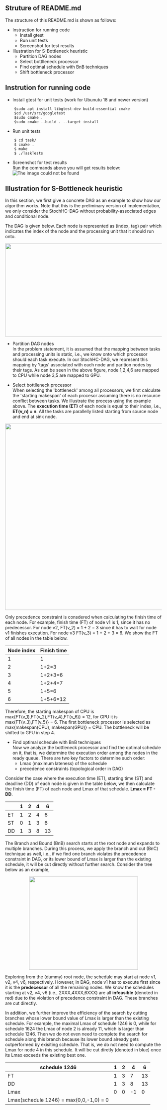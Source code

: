 ## Struture of README.md
The structure of this README.md is shown as follows:
- Instruction for running code
    - Install gtest
    - Run unit tests
    - Screenshot for test results
- Illustration for S-Bottleneck heuristic
    - Partition DAG nodes
    - Select bottlleneck processor
    - Find optimal schedule with BnB techniques
    - Shift bottleneck processor

## Instrution for running code
- Install gtest for unit tests (work for Ubunutu 18 and newer version)
```
    $sudo apt install libgtest-dev build-essential cmake
    $cd /usr/src/googletest
    $sudo cmake .
    $sudo cmake --build . --target install
```
- Run unit tests
```
    $ cd task/
    $ cmake .
    $ make
    $ ./TaskTests
```
- Screenshot for test results  
Run the commands above you will get results below:  
![The image could not be found](https://github.com/Xuanliang-Deng/RTSS2021_Industry_Submission/blob/master/images/TaskResultsS.png)

## Illustration for S-Bottleneck heuristic
In this section, we first give a concrete DAG as an example to show how our algorithm works. Note that this is the preliminary version of implementation, we only consider the StochHC-DAG without probability-associated edges and conditional node.

The DAG is given below. Each node is represented as (index, tag) pair which indicates the index of the node and the processing unit that it should run onto.  
<div align=center><img width="1500" height="300" src="https://github.com/Xuanliang-Deng/RTSS2021_Industry_Submission/blob/master/images/S-Bottleneck%20Example.png"/></div>

- Partition DAG nodes  
In the problem statement, it is assumed that the mapping between tasks and processing units is static, i.e., we know onto which processor should each task execute. In our StochHC-DAG, we represent this mapping by 'tags' associated with each node and parition nodes by their tags. As can be seen in the above figure, node 1,2,4,6 are mapped to CPU while node 3,5 are mapped to GPU.  

- Select bottlleneck processor  
When selecting the 'bottleneck' among all processors, we first calculate the 'starting makespan' of each procesor assuming there is no resource conflict between tasks. We illustrate the process using the example above. The **execution time (ET)** of each node is equal to their index, i.e., **ET(v_n) = n**. All the tasks are parallelly listed starting from source node and end at sink node.  

<div align=center><img width="800" height="600" src="https://github.com/Xuanliang-Deng/RTSS2021_Industry_Submission/blob/master/images/StartingMKS.png"/></div>

Only precedence constraint is consdered when calculating the finish time of each node. For example, finish time (FT) of node v1 is 1, since it has no predecessor. For node v2, FT(v_2) = 1 + 2 = 3 since it has to wait for node v1 finishes execution. For node v3 FT(v_3) = 1 + 2 + 3 = 6. We show the FT of all nodes in the table below.  

|   Node index  |   Finish time |
| ------------- | ------------- |
|       1       |        1      |
|       2       |      1+2=3    |
|       3       |    1+2+3=6    |
|       4       |    1+2+4=7    |
|       5       |      1+5=6    |
|       6       |   1+5+6=12    |

Therefore, the starting makespan of CPU is max{FT(v_1),FT(v_2),FT(v_4),FT(v_6)} = 12, for GPU it is max{FT(v_3),FT(v_5)} = 6. The first bottleneck processor is selected as max{makespan(CPU), makespan(GPU)} = CPU. The bottleneck will be shifted to GPU in step 4.  

- Find optimal schedule with BnB techniques  
Now we analyze the bottleneck processor and find the optimal schedule on it, that is, we determine the execution order among the nodes in the ready queue. There are two key factors to determine such order:
    - Lmax (maximum lateness) of the schedule
    - precedence constraints (topological order in DAG) 

Consider the case where the execution time (ET), starting time (ST) and deadline (DD) of each node is given in the table below, we then calculate the finish time (FT) of each node and Lmax of that schedule. **Lmax = FT - DD**.  

|               |        1      |       2       |       4       |       6       |
| ------------- | ------------- | ------------- | ------------- | ------------- |
|       ET      |        1      |       2       |       4       |       6       |
|       ST      |        0      |       1       |       3       |       6       |
|       DD      |        1      |       3       |       8       |      13       |

The Branch and Bound (BnB) search starts at the root node and expands to multiple branches. During this process, we apply the branch and cut (BnC) technique as well, i.e., if we find one branch violates the precedence constraint in DAG, or its lower bound of Lmax is larger than the existing schedule, it will be cut directly without further search. Consider the tree below as an example,  
<div align=center><img width="350" height="300" src="https://github.com/Xuanliang-Deng/RTSS2021_Industry_Submission/blob/master/images/BNBTree.png"/></div>

Exploring from the (dummy) root node, the schedule may start at node v1, v2, v4, v6, respectively. However, in DAG, node v1 has to execute first since it is the **predecessor** of all the remaining nodes. We know the schedules starting at v2, v4, v6 (i.e., 2XXX,4XXX,6XXX) are all **infeasible** (denoted in red) due to the violation of precedence constraint in DAG. These branches are cut directly.  

In addition, we further improve the efficiency of the search by cutting branches whose lower bound value of Lmax is larger than the existing schedule. For example, the maximal Lmax of schedule 1246 is 0, while for schedule 1624 the Lmax of node 2 is already 11, which is larger than schedule 1246. Then we do not even need to complete the search for schedule along this branch because its lower bound already gets outperformed by exisiting schedule. That is, we do not need to compute the Lmax for node 4 in this schedule. It will be cut diretly (denoted in blue) once its Lmax exceeds the existing best one.  

| schedule 1246 |        1      |       2       |       4       |       6       |
| ------------- | ------------- | ------------- | ------------- | ------------- |
|       FT      |        1      |       3       |       7       |       13      |
|       DD      |        1      |       3       |       8       |       13      |
|     Lmax      |        0      |       0       |       -1      |        0      |
|     Lmax(schedule 1246) = max(0,0,-1,0) = 0                                   |





